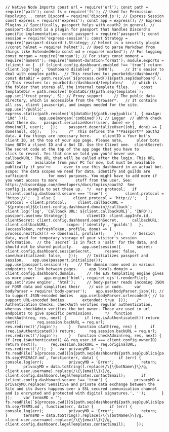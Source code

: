 ```// Native Node Imports const url = require('url'); const path = require('path'); const fs = require('fs'); // Used for Permission Resolving... const Discord = require('discord.js'); // Express Session const express = require('express'); const app = express(); // Express Plugins // Specifically, passport helps with oauth2 in general. // passport-discord is a plugin for passport that handles Discord's specific implementation. const passport = require('passport'); const session = require('express-session'); const Strategy = require('passport-discord').Strategy; // Helmet is a security plugin //const helmet = require('helmet'); // Used to parse Markdown from things like ExtendedHelp const md = require('marked'); // For logging const morgan = require('morgan'); // For stats const moment = require('moment'); require('moment-duration-format'); module.exports = (client) => { 	if (client.config.dashboard.enabled !== 'true') return client.log('log', 'Dashboard disabled', 'INFO'); 	// It's easier to deal with complex paths. 	// This resolves to: yourbotdir/dashboard/ 	const dataDir = path.resolve(`${process.cwd()}${path.sep}dashboard`); 	// This resolves to: yourbotdir/dashboard/templates/ 	// which is the folder that stores all the internal template files. 	const templateDir = path.resolve(`${dataDir}${path.sep}templates`); 	app.set('trust proxy', 5); // Proxy support 	// The public data directory, which is accessible from the *browser*. 	// It contains all css, client javascript, and images needed for the site. 	app.use('/public', express.static(path.resolve(`${dataDir}${path.sep}public`), { maxAge: '10d' })); 	app.use(morgan('combined')); // Logger 	// uhhhh check what these do. 	passport.serializeUser((user, done) => { 		done(null, user); 	}); 	passport.deserializeUser((obj, done) => { 		done(null, obj); 	}); 	/* 	This defines the **Passport** oauth2 data. A few things are necessary here. 	clientID = Your bot's client ID, at the top of your app page. Please note, 		older bots have BOTH a client ID and a Bot ID. Use the Client one. 	clientSecret: The secret code at the top of the app page that you have to 		click to reveal. Yes that one we told you you'd never use. 	callbackURL: The URL that will be called after the login. This URL must be 		available from your PC for now, but must be available publically if you're 		ever to use this dashboard in an actual bot. 	scope: The data scopes we need for data. identify and guilds are sufficient 		for most purposes. You might have to add more if you want access to more 		stuff from the user. See: https://discordapp.com/developers/docs/topics/oauth2 	See config.js.example to set these up. 	*/ 	var protocol; 	if (client.config.dashboard.secure === 'true') { 		client.protocol = 'https://'; 	} else { 		client.protocol = 'http://'; 	} 	protocol = client.protocol; 	client.callbackURL = `${protocol}${client.config.dashboard.domain}/callback`; 	client.log('log', `Callback URL: ${client.callbackURL}`, 'INFO'); 	passport.use(new Strategy({ 		clientID: client.appInfo.id, 		clientSecret: client.config.dashboard.oauthSecret, 		callbackURL: client.callbackURL, 		scope: ['identify', 'guilds'] 	}, 	(accessToken, refreshToken, profile, done) => { 		process.nextTick(() => done(null, profile)); 	})); 	// Session data, used for temporary storage of your visitor's session information. 	// the `secret` is in fact a 'salt' for the data, and should not be shared publicly. 	app.use(session({ 		secret: client.config.dashboard.sessionSecret, 		resave: false, 		saveUninitialized: false, 	})); 	// Initializes passport and session. 	app.use(passport.initialize()); 	app.use(passport.session()); 	// The domain name used in various endpoints to link between pages. 	app.locals.domain = client.config.dashboard.domain; 	// The EJS templating engine gives us more power 	app.engine('html', require('ejs').renderFile); 	app.set('view engine', 'html'); 	// body-parser reads incoming JSON or FORM data and simplifies their 	// use in code. 	var bodyParser = require('body-parser'); 	app.use(bodyParser.json()); // to support JSON-encoded bodies 	app.use(bodyParser.urlencoded({ // to support URL-encoded bodies 		extended: true 	})); 	/* 	Authentication Checks. checkAuth verifies regular authentication, 	whereas checkAdmin verifies the bot owner. Those are used in url 	endpoints to give specific permissions. 	*/ 	function checkAuth(req, res, next) { 		if (req.isAuthenticated()) return next(); 		req.session.backURL = req.url; 		res.redirect('/login'); 	} 	function cAuth(req, res) { 		if (req.isAuthenticated()) return; 		req.session.backURL = req.url; 		res.redirect('/login'); 	} 	function checkAdmin(req, res, next) { 		if (req.isAuthenticated() && req.user.id === client.config.ownerID) return next(); 		req.session.backURL = req.originalURL; 		res.redirect('/'); 	} 	var privacyMD = ''; 	fs.readFile(`${process.cwd()}${path.sep}dashboard${path.sep}public${path.sep}PRIVACY.md`, function(err, data) { 		if (err) { 			console.log(err); 			privacyMD = 'Error'; 			return; 		} 		privacyMD = data.toString().replace(/\{\{botName\}\}/g, client.user.username).replace(/\{\{email\}\}/g, client.config.dashboard.legalTemplates.contactEmail); 		if (client.config.dashboard.secure !== 'true') { 			privacyMD = privacyMD.replace('Sensitive and private data exchange between the Site and its Users happens over a SSL secured communication channel and is encrypted and protected with digital signatures.', ''); 		} 	}); 	var termsMD = ''; 	fs.readFile(`${process.cwd()}${path.sep}dashboard${path.sep}public${path.sep}TERMS.md`, function(err, data) { 		if (err) { 			console.log(err); 			privacyMD = 'Error'; 			return; 		} 		termsMD = data.toString().replace(/\{\{botName\}\}/g, client.user.username).replace(/\{\{email\}\}/g, client.config.dashboard.legalTemplates.contactEmail); 	});```
